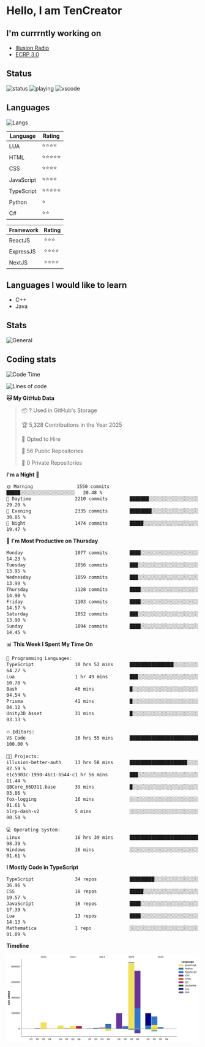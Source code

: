 # Hello, I am TenCreator

## I'm currrntly working on
- [Illusion Radio](https://illusionradio.co.uk/)
- [ECRP 3.0](http://github.com/Emerald-Coast-Roleplay/)

## Status
![status](https://api.statusbadges.me/badge/status/518334475038359555?simple=true&style=for-the-badge)
![playing](https://api.statusbadges.me/badge/playing/518334475038359555?style=for-the-badge)
![vscode](https://api.statusbadges.me/badge/vscode/518334475038359555?style=for-the-badge)

## Languages
![Langs](https://github-readme-stats.vercel.app/api/top-langs/?username=tencreator&layout=compact&theme=radical)


|Language|Rating|
|--------|------|
|LUA|⭐️⭐️⭐️⭐️|
|HTML|⭐️⭐️⭐️⭐️⭐️|
|CSS|⭐️⭐️⭐️⭐️|
|JavaScript|⭐️⭐️⭐️⭐️|
|TypeScript|⭐️⭐️⭐️⭐️⭐️|
|Python|⭐️|
|C#|⭐️⭐️ |

|Framework|Rating|
|--------|------|
|ReactJS|⭐️⭐️⭐|
|ExpressJS|⭐️⭐️⭐️⭐️|
|NextJS|⭐️⭐️⭐⭐️|

## Languages I would like to learn
- C++
- Java

## Stats
![General](https://github-readme-stats.vercel.app/api?username=tencreator&show_icons=true&theme=radical)

## Coding stats

<!--START_SECTION:waka-->
![Code Time](http://img.shields.io/badge/Code%20Time-692%20hrs%201%20min-blue)

![Lines of code](https://img.shields.io/badge/From%20Hello%20World%20I%27ve%20Written-2.5%20million%20lines%20of%20code-blue)

**🐱 My GitHub Data** 

> 📦 ? Used in GitHub's Storage 
 > 
> 🏆 5,328 Contributions in the Year 2025
 > 
> 💼 Opted to Hire
 > 
> 📜 56 Public Repositories 
 > 
> 🔑 0 Private Repositories 
 > 
**I'm a Night 🦉** 

```text
🌞 Morning                1550 commits        █████░░░░░░░░░░░░░░░░░░░░   20.48 % 
🌆 Daytime                2210 commits        ███████░░░░░░░░░░░░░░░░░░   29.20 % 
🌃 Evening                2335 commits        ████████░░░░░░░░░░░░░░░░░   30.85 % 
🌙 Night                  1474 commits        █████░░░░░░░░░░░░░░░░░░░░   19.47 % 
```
📅 **I'm Most Productive on Thursday** 

```text
Monday                   1077 commits        ████░░░░░░░░░░░░░░░░░░░░░   14.23 % 
Tuesday                  1056 commits        ███░░░░░░░░░░░░░░░░░░░░░░   13.95 % 
Wednesday                1059 commits        ███░░░░░░░░░░░░░░░░░░░░░░   13.99 % 
Thursday                 1128 commits        ████░░░░░░░░░░░░░░░░░░░░░   14.90 % 
Friday                   1103 commits        ████░░░░░░░░░░░░░░░░░░░░░   14.57 % 
Saturday                 1052 commits        ███░░░░░░░░░░░░░░░░░░░░░░   13.90 % 
Sunday                   1094 commits        ████░░░░░░░░░░░░░░░░░░░░░   14.45 % 
```


📊 **This Week I Spent My Time On** 

```text
💬 Programming Languages: 
TypeScript               10 hrs 52 mins      ████████████████░░░░░░░░░   64.27 % 
Lua                      1 hr 49 mins        ███░░░░░░░░░░░░░░░░░░░░░░   10.78 % 
Bash                     46 mins             █░░░░░░░░░░░░░░░░░░░░░░░░   04.54 % 
Prisma                   41 mins             █░░░░░░░░░░░░░░░░░░░░░░░░   04.12 % 
Unity3D Asset            31 mins             █░░░░░░░░░░░░░░░░░░░░░░░░   03.13 % 

🔥 Editors: 
VS Code                  16 hrs 55 mins      █████████████████████████   100.00 % 

🐱‍💻 Projects: 
illusion-better-auth     13 hrs 58 mins      █████████████████████░░░░   82.59 % 
e1c5903c-1990-46c1-b544-c1 hr 56 mins        ███░░░░░░░░░░░░░░░░░░░░░░   11.44 % 
QBCore_66D311.base       39 mins             █░░░░░░░░░░░░░░░░░░░░░░░░   03.86 % 
fox-logging              16 mins             ░░░░░░░░░░░░░░░░░░░░░░░░░   01.61 % 
blrp-dash-v2             5 mins              ░░░░░░░░░░░░░░░░░░░░░░░░░   00.50 % 

💻 Operating System: 
Linux                    16 hrs 39 mins      █████████████████████████   98.39 % 
Windows                  16 mins             ░░░░░░░░░░░░░░░░░░░░░░░░░   01.61 % 
```

**I Mostly Code in TypeScript** 

```text
TypeScript               34 repos            █████████░░░░░░░░░░░░░░░░   36.96 % 
CSS                      18 repos            █████░░░░░░░░░░░░░░░░░░░░   19.57 % 
JavaScript               16 repos            ████░░░░░░░░░░░░░░░░░░░░░   17.39 % 
Lua                      13 repos            ████░░░░░░░░░░░░░░░░░░░░░   14.13 % 
Mathematica              1 repo              ░░░░░░░░░░░░░░░░░░░░░░░░░   01.09 % 
```



**Timeline**

![Lines of Code chart](https://raw.githubusercontent.com/tencreator/tencreator/main/assets/bar_graph.png)


<!--END_SECTION:waka-->
